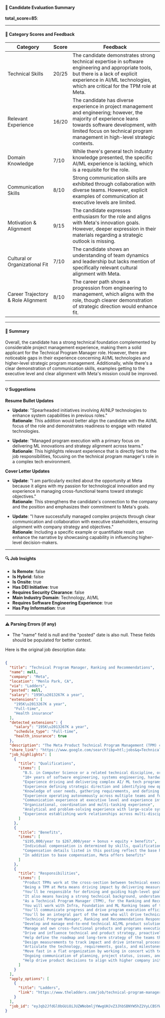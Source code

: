 #### 📄 Candidate Evaluation Summary
**total_score=85**:  

---

#### 🎯 Category Scores and Feedback

| Category                        | Score | Feedback |
|--------------------------------|-------|----------|
| Technical Skills                 | 20/25 | The candidate demonstrates strong technical expertise in software engineering and appropriate tools, but there is a lack of explicit experience in AI/ML technologies, which are critical for the TPM role at Meta. |
| Relevant Experience              | 16/20 | The candidate has diverse experience in project management and engineering; however, the majority of experience leans towards software development, with limited focus on technical program management in high-level strategic contexts. |
| Domain Knowledge                 | 7/10  | While there's general tech industry knowledge presented, the specific AI/ML experience is lacking, which is a requisite for the role. |
| Communication Skills             | 8/10  | Strong communication skills are exhibited through collaboration with diverse teams. However, explicit examples of communication at executive levels are limited. |
| Motivation & Alignment           | 9/15  | The candidate expresses enthusiasm for the role and aligns with Meta's innovation goals. However, deeper expression in their materials regarding a strategic outlook is missing. |
| Cultural or Organizational Fit   | 7/10  | The candidate shows an understanding of team dynamics and leadership but lacks mention of specifically relevant cultural alignment with Meta. |
| Career Trajectory & Role Alignment | 8/10 | The career path shows a progression from engineering to management, which aligns with the role, though clearer demonstration of strategic direction would enhance fit. |

---

#### 🧾 Summary

Overall, the candidate has a strong technical foundation complemented by considerable project management experience, making them a solid applicant for the Technical Program Manager role. However, there are noticeable gaps in their experience concerning AI/ML technologies and higher-level strategic program management. Additionally, while there's a clear demonstration of communication skills, examples getting to the executive level and clear alignment with Meta's mission could be improved.

---

#### 💡 Suggestions

**Resume Bullet Updates**  
- **Update**: "Spearheaded initiatives involving AI/NLP technologies to enhance system capabilities in previous roles."  
  **Rationale**: This addition would better align the candidate with the AI/ML focus of the role and demonstrates readiness to engage with related technologies.

- **Update**: "Managed program execution with a primary focus on delivering ML innovations and strategy alignment across teams."  
  **Rationale**: This highlights relevant experience that is directly tied to the job responsibilities, focusing on the technical program manager's role in a complex tech environment.

**Cover Letter Updates**  
- **Update**: "I am particularly excited about the opportunity at Meta because it aligns with my passion for technological innovation and my experience in managing cross-functional teams toward strategic objectives."  
  **Rationale**: This strengthens the candidate's connection to the company and the position and emphasizes their commitment to Meta's goals.

- **Update**: "I have successfully managed complex projects through clear communication and collaboration with executive stakeholders, ensuring alignment with company strategy and objectives."  
  **Rationale**: Including a specific example or quantifiable result can enhance the narrative by showcasing capability in influencing higher-level decision-makers.

---

#### 🔍 Job Insights

- **Is Remote**: false  
- **Is Hybrid**: false  
- **Is Onsite**: true  
- **Has DEI Initiative**: true  
- **Requires Security Clearance**: false  
- **Main Industry Domain**: Technology, AI/ML  
- **Requires Software Engineering Experience**: true  
- **Has Pay Information**: true  

---

#### ⚠️ Parsing Errors (if any)

- The "name" field is null and the "posted" date is also null. These fields should be populated for better context.

Here is the original job description data:

```json

{
  "title": "Technical Program Manager, Ranking and Recommendations",
  "name": null,
  "company": "Meta",
  "location": "Menlo Park, CA",
  "via": "Ladders",
  "posted": null,
  "salary": "195K\u2013267K a year",
  "extensions": [
    "195K\u2013267K a year",
    "Full-time",
    "Health insurance"
  ],
  "detected_extensions": {
    "salary": "195K\u2013267K a year",
    "schedule_type": "Full-time",
    "health_insurance": true
  },
  "description": "The Meta Product Technical Program Management (TPM) community is pioneering technologies to bring people (and businesses) closer together at a global scale. Product TPMs work at the cross-section between technical execution and business strategy and are expected to partner closely with Engineering and Product teams. Being a TPM at Meta means driving impact by delivering measurable results across a wide range of areas. You'll be responsible for defining and guiding high-level goals and roadmaps, monitoring and communicating progress, and defining functional requirements for new products and features. It also means having a strong technical background, understanding system architecture, and the experience to effectively collaborate across functions and organizations to deliver impact. As a Technical Program Manager (TPM), for the Ranking and Recommendations team, you will be responsible for delivering significant business value through ML innovations and development of State of the Art Ads Recommendation technologies based on generative foundational models. You will work with Infra, Foundation and ML Ranking teams of talented ML engineers, product managers, data scientists, and other cross-functional team members to build state of the art Modeling techniques and build effective tools (and strategy) to streamline model development and release processes while holding a high-quality bar. You'll communicate progress and drive program execution efficiently through cross-functional and cross-organizational collaboration to achieve business goals. You'll be an integral part of the team who will drive technical strategy, system architectural discussions, and make future-proof decisions that align with product strategy and vision.\n\nTechnical Program Manager, Ranking and Recommendations Responsibilities\n\u2022 Develop and manage end-to-end technical AI/ML product solutions and ensure on-time delivery.\n\u2022 Manage and own cross-functional products and programs execution in a matrix organization.\n\u2022 Drive and influence technical and product strategy, proactively identify risks, and develop mitigation strategies, align on priorities, and set direction for a broadly cross-functional area.\n\u2022 Help define the roadmap and long-term strategy of the teams that you are working with.\n\u2022 Design measurements to track impact and drive internal process improvements.\n\u2022 Articulate the technology, requirements, goals, and milestones of your team.\n\u2022 Move fast in a flat organization by working in concert with technical program managers, product managers and engineers across Meta to establish a shared vision for improving execution and building solutions.\n\u2022 Ongoing communication of planning, project status, issues, and risks in a timely fashion to stakeholders.\n\u2022 Help drive product decisions to align with higher company initiative.\n\nMinimum Qualifications\n\u2022 B.S. in Computer Science or a related technical discipline, or equivalent experience.\n\u2022 10+ years of software engineering, systems engineering, hardware engineering, or technical product/program management experience.\n\u2022 Experience driving and delivering complex AI/ ML tech programs or products from inception to delivery.\n\u2022 Experience defining strategic direction and identifying new opportunities for impact amongst products, platforms, and programs.\n\u2022 Knowledge of user needs, gathering requirements, and defining scope.\n\u2022 Experience operating autonomously across multiple teams and functions, demonstrated critical thinking, and thought leadership.\n\u2022 Communication experience at executive level and experience influencing leadership and technical management teams to develop systems, solutions, and products.\n\u2022 Organizational, coordination and multi-tasking experience.\n\u2022 Analytical and problem-solving experience with large-scale systems.\n\u2022 Experience establishing work relationships across multi-disciplinary teams and multiple partners in different time zones.\n\nPreferred Qualifications\n\u2022 Experience in recommendation and ranking technologies\n\u2022 Experience in ML model development, pipelines and technologies\n\nFor those who live in or expect to work from California if hired for this position, please click here for additional information.\n\nAbout Meta\n\nMeta builds technologies that help people connect, find communities, and grow businesses. When Facebook launched in 2004, it changed the way people connect. Apps like Messenger, Instagram and WhatsApp further empowered billions around the world. Now, Meta is moving beyond 2D screens toward immersive experiences like augmented and virtual reality to help build the next evolution in social technology. People who choose to build their careers by building with us at Meta help shape a future that will take us beyond what digital connection makes possible today-beyond the constraints of screens, the limits of distance, and even the rules of physics.\n\n$195,000/year to $267,000/year + bonus + equity + benefits\n\nIndividual compensation is determined by skills, qualifications, experience, and location. Compensation details listed in this posting reflect the base hourly rate, monthly rate, or annual salary only, and do not include bonus, equity or sales incentives, if applicable. In addition to base compensation, Meta offers benefits. Learn more about benefits at Meta.\n\nEqual Employment Opportunity and Affirmative Action\n\nMeta is proud to be an Equal Employment Opportunity and Affirmative Action employer. We do not discriminate based upon race, religion, color, national origin, sex (including pregnancy, childbirth, reproductive health decisions, or related medical conditions), sexual orientation, gender identity, gender expression, age, status as a protected veteran, status as an individual with a disability, genetic information, political views or activity, or other applicable legally protected characteristics. You may view our Equal Employment Opportunity notice here .\n\nMeta is committed to providing reasonable support (called accommodations) in our recruiting processes for candidates with disabilities, long term conditions, mental health conditions or sincerely held religious beliefs, or who are neurodivergent or require pregnancy-related support. If you need support, please reach out to [redacted] .",
  "share_link": "https://www.google.com/search?ibp=htl;jobs&q=Technical+Program+Manager&htidocid=Y7rbcateLNrK2LJKAAAAAA%3D%3D&hl=en-US&shndl=37&shmd=H4sIAAAAAAAA_xXLsQrCMBCAYVz7AA5ON4s2IrjoJA6CECjFvVzTI4lN70ouQx_IB7Uu__T91XdT2Te5wNFhgiaLzziBRUZP-QAt8hjZA_IALTmZJuIBSxRWOMJLelDC7AIIw1PEJ9rdQimzXo1RTbXXsmpXr6cRpl4W85Fe_-k0YKY5YaHufDkt9cx-v7VUECKDJU4CDebxAI_7D6TOEWunAAAA&shmds=v1_AQbUm96varLpsZYPYJS8uNp9B0q0tHDqbOwuF3KWAXxW7yA4Dw&source=sh/x/job/li/m1/1#fpstate=tldetail&htivrt=jobs&htiq=Technical+Program+Manager&htidocid=Y7rbcateLNrK2LJKAAAAAA%3D%3D",
  "job_highlights": [
    {
      "title": "Qualifications",
      "items": [
        "B.S. in Computer Science or a related technical discipline, or equivalent experience",
        "10+ years of software engineering, systems engineering, hardware engineering, or technical product/program management experience",
        "Experience driving and delivering complex AI/ ML tech programs or products from inception to delivery",
        "Experience defining strategic direction and identifying new opportunities for impact amongst products, platforms, and programs",
        "Knowledge of user needs, gathering requirements, and defining scope",
        "Experience operating autonomously across multiple teams and functions, demonstrated critical thinking, and thought leadership",
        "Communication experience at executive level and experience influencing leadership and technical management teams to develop systems, solutions, and products",
        "Organizational, coordination and multi-tasking experience",
        "Analytical and problem-solving experience with large-scale systems",
        "Experience establishing work relationships across multi-disciplinary teams and multiple partners in different time zones"
      ]
    },
    {
      "title": "Benefits",
      "items": [
        "$195,000/year to $267,000/year + bonus + equity + benefits",
        "Individual compensation is determined by skills, qualifications, experience, and location",
        "Compensation details listed in this posting reflect the base hourly rate, monthly rate, or annual salary only, and do not include bonus, equity or sales incentives, if applicable",
        "In addition to base compensation, Meta offers benefits"
      ]
    },
    {
      "title": "Responsibilities",
      "items": [
        "Product TPMs work at the cross-section between technical execution and business strategy and are expected to partner closely with Engineering and Product teams",
        "Being a TPM at Meta means driving impact by delivering measurable results across a wide range of areas",
        "You'll be responsible for defining and guiding high-level goals and roadmaps, monitoring and communicating progress, and defining functional requirements for new products and features",
        "It also means having a strong technical background, understanding system architecture, and the experience to effectively collaborate across functions and organizations to deliver impact",
        "As a Technical Program Manager (TPM), for the Ranking and Recommendations team, you will be responsible for delivering significant business value through ML innovations and development of State of the Art Ads Recommendation technologies based on generative foundational models",
        "You will work with Infra, Foundation and ML Ranking teams of talented ML engineers, product managers, data scientists, and other cross-functional team members to build state of the art Modeling techniques and build effective tools (and strategy) to streamline model development and release processes while holding a high-quality bar",
        "You'll communicate progress and drive program execution efficiently through cross-functional and cross-organizational collaboration to achieve business goals",
        "You'll be an integral part of the team who will drive technical strategy, system architectural discussions, and make future-proof decisions that align with product strategy and vision",
        "Technical Program Manager, Ranking and Recommendations Responsibilities",
        "Develop and manage end-to-end technical AI/ML product solutions and ensure on-time delivery",
        "Manage and own cross-functional products and programs execution in a matrix organization",
        "Drive and influence technical and product strategy, proactively identify risks, and develop mitigation strategies, align on priorities, and set direction for a broadly cross-functional area",
        "Help define the roadmap and long-term strategy of the teams that you are working with",
        "Design measurements to track impact and drive internal process improvements",
        "Articulate the technology, requirements, goals, and milestones of your team",
        "Move fast in a flat organization by working in concert with technical program managers, product managers and engineers across Meta to establish a shared vision for improving execution and building solutions",
        "Ongoing communication of planning, project status, issues, and risks in a timely fashion to stakeholders",
        "Help drive product decisions to align with higher company initiative"
      ]
    }
  ],
  "apply_options": [
    {
      "title": "Ladders",
      "link": "https://www.theladders.com/job/technical-program-manager-ranking-and-recommendations-meta-menlo-park-ca_71329118?utm_campaign=google_jobs_apply&utm_source=google_jobs_apply&utm_medium=organic"
    }
  ],
  "job_id": "eyJqb2JfdGl0bGUiOiJUZWNobmljYWwgUHJvZ3JhbSBNYW5hZ2VyLCBSYW5raW5nIGFuZCBSZWNvbW1lbmRhdGlvbnMiLCJjb21wYW55X25hbWUiOiJNZXRhIiwiYWRkcmVzc19jaXR5IjoiTWVubG8gUGFyaywgQ0EiLCJodGlkb2NpZCI6Ilk3cmJjYXRlTE5ySzJMSktBQUFBQUE9PSIsInV1bGUiOiJ3K0NBSVFJQ0lOVlc1cGRHVmtJRk4wWVhSbGN3In0="
}